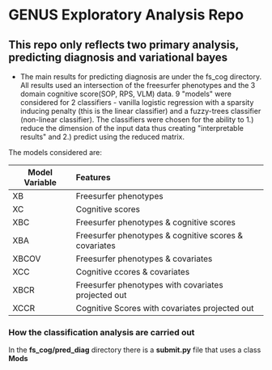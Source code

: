 # GENUS Exploratory Analysis Repo
## This repo only reflects two primary analysis, predicting diagnosis and variational bayes

* The main results for predicting diagnosis are under the fs_cog directory. All results used an intersection of the freesurfer phenotypes and the 3 domain cognitive score(SOP, RPS, VLM) data. 9 "models" were considered for 2 classifiers - vanilla logistic regression with a sparsity inducing penalty (this is the linear classifier) and a fuzzy-trees classifier (non-linear classifier). The classifiers were chosen for the ability to 1.) reduce the dimension of the input data thus creating "interpretable results" and 2.) predict using the reduced matrix.

The models considered are:

  |Model Variable| Features
  |--------------|:--------------
  |XB            | Freesurfer phenotypes
  |XC            | Cognitive scores
  |XBC           | Freesurfer phenotypes & cognitive scores
  |XBA           | Freesurfer phenotypes & cognitive scores & covariates
  |XBCOV         | Freesurfer phenotypes & covariates
  |XCC           | Cognitive ccores & covariates
  |XBCR          | Freesurfer phenotypes with covariates projected out
  |XCCR          | Cognitive Scores with covariates projected out 


### How the classification analysis are carried out
In the <b>fs_cog/pred_diag</b> directory there is a <b>submit.py</b> file that uses a class <b>Mods</b>
